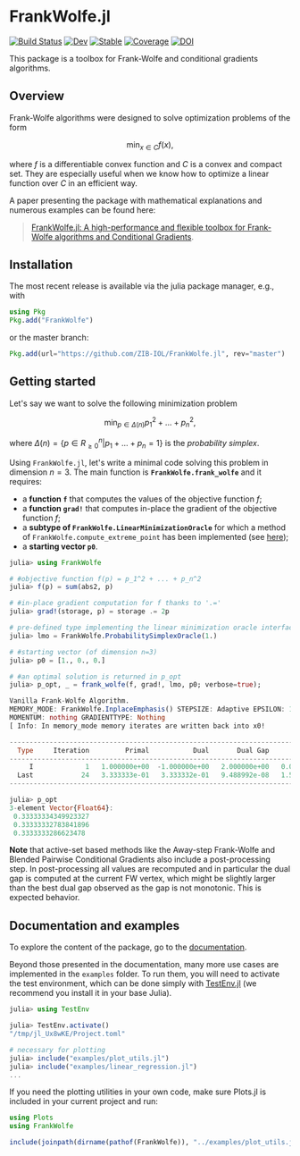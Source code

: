 # FrankWolfe.jl

[![Build Status](https://github.com/ZIB-IOL/FrankWolfe.jl/workflows/CI/badge.svg)](https://github.com/ZIB-IOL/FrankWolfe.jl/actions)
[![Dev](https://img.shields.io/badge/docs-dev-blue.svg)](https://zib-iol.github.io/FrankWolfe.jl/dev/)
[![Stable](https://img.shields.io/badge/docs-stable-blue.svg)](https://zib-iol.github.io/FrankWolfe.jl/stable/)
[![Coverage](https://codecov.io/gh/ZIB-IOL/FrankWolfe.jl/branch/master/graph/badge.svg)](https://codecov.io/gh/ZIB-IOL/FrankWolfe.jl)
[![DOI](https://zenodo.org/badge/DOI/10.5281/zenodo.12720673.svg)](https://doi.org/10.5281/zenodo.12720673)

This package is a toolbox for Frank-Wolfe and conditional gradients algorithms.

## Overview

Frank-Wolfe algorithms were designed to solve optimization problems of the form 
```math
\min_{x ∈ C} f(x),
```
where $f$ is a differentiable convex function and $C$ is a convex and compact set.
They are especially useful when we know how to optimize a linear function over $C$ in an efficient way.

A paper presenting the package with mathematical explanations and numerous examples can be found here:

> [FrankWolfe.jl: A high-performance and flexible toolbox for Frank-Wolfe algorithms and Conditional Gradients](https://arxiv.org/abs/2104.06675).

## Installation

The most recent release is available via the julia package manager, e.g., with

```julia
using Pkg
Pkg.add("FrankWolfe")
```

or the master branch:

```julia
Pkg.add(url="https://github.com/ZIB-IOL/FrankWolfe.jl", rev="master")
```

## Getting started

Let's say we want to solve the following minimization problem 
```math
\min_{p \in  Δ(n)} p_1^2 + \dots + p_n^2,
```
where $`Δ(n)= \{p \in R^n_{\geq 0} | p_1 + \dots + p_n =1\}`$ is the _probability simplex_.

Using `FrankWolfe.jl`, let's write a minimal code solving this problem in dimension $n=3$.
The main function is **`FrankWolfe.frank_wolfe`** and it requires: 

* a **function `f`** that computes the values of the objective function $f$;
* a **function `grad!`** that computes in-place the gradient of the objective function $f$;
* a **subtype of `FrankWolfe.LinearMinimizationOracle`** for which a method of        `FrankWolfe.compute_extreme_point` has been implemented (see [here](https://zib-iol.github.io/FrankWolfe.jl/dev/basics/#Linear-Minimization-Oracles));
* a **starting vector `p0`**.

```julia
julia> using FrankWolfe

# #objective function f(p) = p_1^2 + ... + p_n^2
julia> f(p) = sum(abs2, p)

# #in-place gradient computation for f thanks to '.='
julia> grad!(storage, p) = storage .= 2p  

# pre-defined type implementing the linear minimization oracle interface for the simplex
julia> lmo = FrankWolfe.ProbabilitySimplexOracle(1.)

# #starting vector (of dimension n=3)
julia> p0 = [1., 0., 0.]

# #an optimal solution is returned in p_opt
julia> p_opt, _ = frank_wolfe(f, grad!, lmo, p0; verbose=true);

Vanilla Frank-Wolfe Algorithm.
MEMORY_MODE: FrankWolfe.InplaceEmphasis() STEPSIZE: Adaptive EPSILON: 1.0e-7 MAXITERATION: 10000 TYPE: Float64
MOMENTUM: nothing GRADIENTTYPE: Nothing
[ Info: In memory_mode memory iterates are written back into x0!

-------------------------------------------------------------------------------------------------
  Type     Iteration         Primal           Dual       Dual Gap           Time         It/sec
-------------------------------------------------------------------------------------------------
     I             1   1.000000e+00  -1.000000e+00   2.000000e+00   0.000000e+00            Inf
  Last            24   3.333333e-01   3.333332e-01   9.488992e-08   1.533181e+00   1.565373e+01
-------------------------------------------------------------------------------------------------

julia> p_opt
3-element Vector{Float64}:
 0.33333334349923327
 0.33333332783841896
 0.3333333286623478
```

**Note** that active-set based methods like the Away-step Frank-Wolfe and Blended Pairwise Conditional Gradients also include a post-processing step. 
In post-processing all values are recomputed and in particular the dual gap is computed at the current FW vertex, which might be slightly larger than the best dual gap observed as the gap is not monotonic. This is expected behavior.


## Documentation and examples

To explore the content of the package, go to the [documentation](https://zib-iol.github.io/FrankWolfe.jl/dev/).

Beyond those presented in the documentation, many more use cases are implemented in the `examples` folder.
To run them, you will need to activate the test environment, which can be done simply with [TestEnv.jl](https://github.com/JuliaTesting/TestEnv.jl) (we recommend you install it in your base Julia).

```julia
julia> using TestEnv

julia> TestEnv.activate()
"/tmp/jl_Ux8wKE/Project.toml"

# necessary for plotting
julia> include("examples/plot_utils.jl")
julia> include("examples/linear_regression.jl")
...
```

If you need the plotting utilities in your own code, make sure Plots.jl is included in your current project and run:

```julia
using Plots
using FrankWolfe

include(joinpath(dirname(pathof(FrankWolfe)), "../examples/plot_utils.jl"))
```
